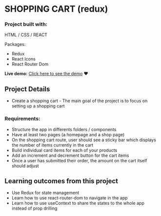 # SHOPPING CART (redux)

### Project built with:

HTML / CSS / REACT 

Packages:
- Redux
- React Icons 
- React Router Dom

**Live demo:** [Click here to see the demo](https://romainnm.github.io/shopping-cart-redux) :heart:

## Project Details

- Create a shopping cart - The main goal of the project is to focus on setting up a shopping cart

### Requirements:

- Structure the app in differents folders / components
- Have at least two pages (a homepage and a shop page)
- On the shopping cart route, user should see a sticky bar which displays the number of items currently in the cart
- Build individual card items for each of your products
- Add an increment and decrement button for the cart items
- Once a user has submitted their order, the amount on the cart itself should adjust

## Learning outcomes from this project

- Use Redux for state management
- Learn how to use react-router-dom to navigate in the app
- Learn how to use useContext to share the states to the whole app instead of prop drilling

